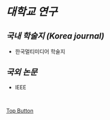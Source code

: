 *대학교 연구*
=====  

*국내 학술지 (Korea journal)*
-----  
- 한국멀티미디어 학술지  


*국외 논문*
-----  
- IEEE

<br>

[Top Button](#)
